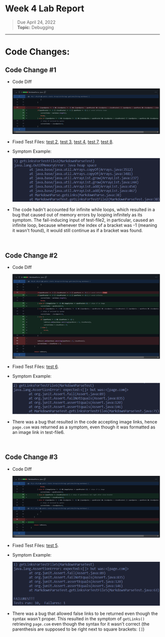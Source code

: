 # Week 4 Lab Report

> Due April 24, 2022 <br>
**Topic:** Debugging

---
# **Code Changes:**

## Code Change **#1**

* Code Diff

    ![Image](Images\codeChange1.png)

* Fixed Test Files: [test 2](https://github.com/nidhidhamnani/markdown-parser/blob/main/test-file2.md), [test 3](https://github.com/nidhidhamnani/markdown-parser/blob/main/test-file3.md), [test 4](https://github.com/nidhidhamnani/markdown-parser/blob/main/test-file4.md), [test 7](https://github.com/nidhidhamnani/markdown-parser/blob/main/test-file7.md), [test 8](https://github.com/nidhidhamnani/markdown-parser/blob/main/test-file8.md).

* Symptom Example:

    ![Image](Images\testSymptom1.png)

* The code hadn't accounted for infinite while loops, which resulted in a bug that caused out of memory errors by looping infinitely as its symptom. The fail-inducing input of test-file2, in particular, caused an infinite loop, because whenever the index of a bracket was -1 (meaning it wasn't found), it would still continue as if a bracket was found.

&nbsp;
## Code Change **#2**

* Code Diff

    ![Image](Images\codeChange2.png)

* Fixed Test Files: [test 6](https://github.com/nidhidhamnani/markdown-parser/blob/main/test-file6.md).

* Symptom Example:

   ![Image](Images\testSymptom2.png)

* There was a bug that resulted in the code accepting image links, hence `page.com` was returned as a symptom, even though it was formatted as an image link in test-file6.

&nbsp;
## Code Change **#3**

* Code Diff

    ![Image](Images\codeChange3.png)

* Fixed Test Files: [test 5](https://github.com/nidhidhamnani/markdown-parser/blob/main/test-file5.md).

* Symptom Example:

   ![Image](Images\testSymptom3.png)

* There was a bug that allowed false links to be returned even though the syntax wasn't proper. This resulted in the symptom of `getLinks()` retrieving `page.com` even though the syntax for it wasn't correct (the parenthesis are supposed to be right next to square brackets: `[]`)